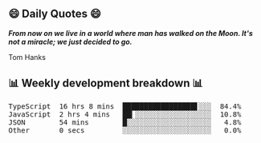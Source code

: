 ## 😄 Daily Quotes 😄

_**From now on we live in a world where man has walked on the Moon. It's not a miracle; we just decided to go.**_

Tom Hanks



## 📊 Weekly development breakdown 📊

<pre>TypeScript  16 hrs 8 mins  █████████████████▋░░░  84.4%
JavaScript  2 hrs 4 mins   ██▎░░░░░░░░░░░░░░░░░░  10.8%
JSON        54 mins        █░░░░░░░░░░░░░░░░░░░░   4.8%
Other       0 secs         ░░░░░░░░░░░░░░░░░░░░░   0.0%</pre>